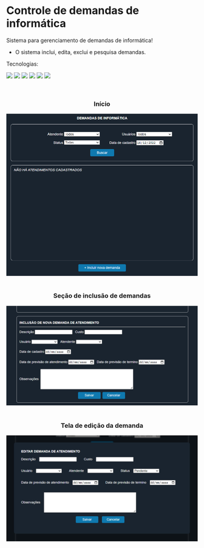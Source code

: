 # Controle de demandas de informática
Sistema para gerenciamento de demandas de informática!
- O sistema inclui, edita, exclui e pesquisa demandas.

Tecnologias:
<p>
<img src="https://img.shields.io/badge/html5-%23E34F26.svg?style=for-the-badge&logo=html5&logoColor=white" height="25"/>
<img src="https://img.shields.io/badge/css3-%231572B6.svg?style=for-the-badge&logo=css3&logoColor=white" height="25"/>  
<img src="https://img.shields.io/badge/javascript-%23323330.svg?style=for-the-badge&logo=javascript&logoColor=%23F7DF1E" height="25"/>
<img src="https://img.shields.io/badge/jquery-%230769AD.svg?style=for-the-badge&logo=jquery&logoColor=white" height="25"/>
<img src="https://img.shields.io/badge/php-%23777BB4.svg?style=for-the-badge&logo=php&logoColor=white" height="25"/>
<img src="https://img.shields.io/badge/Microsoft%20SQL%20Sever-CC2927?style=for-the-badge&logo=microsoft%20sql%20server&logoColor=white" height="25"/>
</p>

<br>

<div align='center'>
<h3>Início</h3>
<img src='inicio.png'>
</div>

<br>

<div align='center'>
<h3>Seção de inclusão de demandas</h3>
<img src='inclusao.png'>
</div>

<br>

<div align='center'>
<h3>Tela de edição da demanda</h3>
<img src='edicao.png'>
</div>

